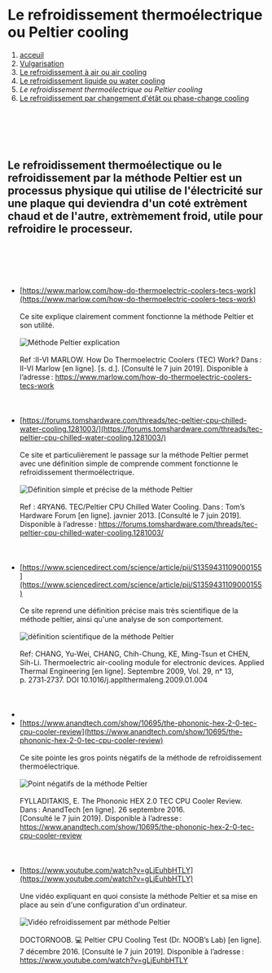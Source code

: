 <h1> Le refroidissement thermoélectrique ou Peltier cooling</h1>

1. [acceuil](index.md)
1. [Vulgarisation](vulgarisation.md)
1. [Le refroidissement à air ou air cooling](aircooling.md)
1. [Le refroidissement liquide ou water cooling](watercooling.md)
1. *Le refroidissement thermoélectrique ou Peltier cooling*
1. [Le refroidissement par changement d'étât ou phase-change cooling](phasechangecooling.md)

<br>                                                                                                                                              </br>
<br>                                                                                                                                              </br>

<h2>Le refroidissement thermoélectique ou le refroidissement par la méthode Peltier est un processus physique qui utilise de l'électricité sur une plaque qui deviendra d'un coté extrèment chaud et de l'autre, extrèmement froid, utile pour refroidire le processeur. </h2>

<br>                                                                                                                                              </br>
<br>                                                                                                                                              </br>

- [https://www.marlow.com/how-do-thermoelectric-coolers-tecs-work](https://www.marlow.com/how-do-thermoelectric-coolers-tecs-work)
<br>                                                                                                                                              </br>
Ce site explique clairement comment fonctionne la méthode Peltier et son utilité.
<br>                                                                                                                                              </br>
![Méthode Peltier explication](/image/peltierschema.png)
<br>                                                                                                                                              </br>
Ref :II-VI MARLOW. How Do Thermoelectric Coolers (TEC) Work? Dans : II-VI Marlow [en ligne]. [s. d.]. [Consulté le 7 juin 2019]. Disponible à l’adresse : https://www.marlow.com/how-do-thermoelectric-coolers-tecs-work
<br>                                                                                                                                              </br>
<br>                                                                                                                                              </br>
- [https://forums.tomshardware.com/threads/tec-peltier-cpu-chilled-water-cooling.1281003/](https://forums.tomshardware.com/threads/tec-peltier-cpu-chilled-water-cooling.1281003/)
<br>                                                                                                                                              </br>
Ce site et particulièrement le passage sur la méthode Peltier permet avec une définition simple de comprende comment fonctionne le refroidissement thermoélectrique.
<br>                                                                                                                                              </br>
![Définition simple et précise de la méthode Peltier](/image/peltierwhatis.png)
<br>                                                                                                                                              </br>
Ref : 4RYAN6. TEC/Peltier CPU Chilled Water Cooling. Dans : Tom’s Hardware Forum [en ligne]. javnier 2013. [Consulté le 7 juin 2019]. Disponible à l’adresse : https://forums.tomshardware.com/threads/tec-peltier-cpu-chilled-water-cooling.1281003/
<br>                                                                                                                                              </br>
<br>                                                                                                                                              </br>
- [https://www.sciencedirect.com/science/article/pii/S1359431109000155](https://www.sciencedirect.com/science/article/pii/S1359431109000155)
<br>                                                                                                                                              </br>
Ce site reprend une définition précise mais très scientifique de la méthode peltier, ainsi qu'une analyse de son comportement.
<br>                                                                                                                                              </br>
![définition scientifique de la méthode Peltier](/image/scpeltiercooling.png)
<br>                                                                                                                                              </br>
Ref: CHANG, Yu-Wei, CHANG, Chih-Chung, KE, Ming-Tsun et CHEN, Sih-Li. Thermoelectric air-cooling module for electronic devices. Applied Thermal Engineering [en ligne]. Septembre 2009, Vol. 29, nᵒ 13, p. 2731‑2737. DOI 10.1016/j.applthermaleng.2009.01.004
<br>                                                                                                                                              </br>
<br>                                                                                                                                              </br>
-
- [https://www.anandtech.com/show/10695/the-phononic-hex-2-0-tec-cpu-cooler-review](https://www.anandtech.com/show/10695/the-phononic-hex-2-0-tec-cpu-cooler-review)
<br>                                                                                                                                              </br>
Ce site pointe les gros points négatifs de la méthode de refroidissement thermoélectrique.
<br>                                                                                                                                              </br>
![Point négatifs de la méthode Peltier](/image/schemapeltier.png)
<br>                                                                                                                                              </br>
FYLLADITAKIS, E. The Phononic HEX 2.0 TEC CPU Cooler Review. Dans : AnandTech [en ligne]. 26 septembre 2016. [Consulté le 7 juin 2019]. Disponible à l’adresse : https://www.anandtech.com/show/10695/the-phononic-hex-2-0-tec-cpu-cooler-review
<br>                                                                                                                                              </br>
<br>                                                                                                                                              </br>
- [https://www.youtube.com/watch?v=gLjEuhbHTLY](https://www.youtube.com/watch?v=gLjEuhbHTLY)
<br>                                                                                                                                              </br>
Une vidéo expliquant en quoi consiste la méthode Peltier et sa mise en place au sein d'une configuration d'un ordinateur.
<br>                                                                                                                                              </br>
![Vidéo refroidissement par méthode Peltier](/image/ytpeltier.png)
<br>                                                                                                                                              </br>
DOCTORNOOB. 💻 Peltier CPU Cooling Test (Dr. NOOB’s Lab) [en ligne]. 7 décembre 2016. [Consulté le 7 juin 2019]. Disponible à l’adresse : https://www.youtube.com/watch?v=gLjEuhbHTLY
<br>                                                                                                                                              </br>
<br>                                                                                                                                              </br>
